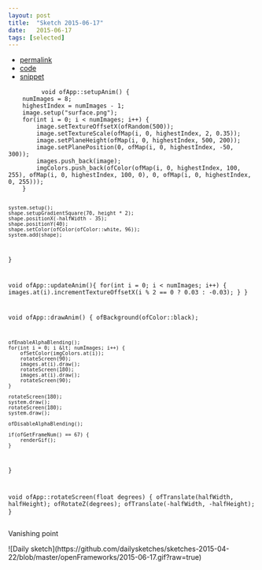 ```yaml
---
layout: post
title:  "Sketch 2015-06-17"
date:   2015-06-17
tags: [selected]
---
```

<div class="code">
    <ul>
		<li><a href="{% post_url 2015-06-17-sketch %}">permalink</a></li>
		<li><a href="https://github.com/dailysketches/dailySketches/tree/master/sketches/2015-06-17">code</a></li>
		<li><a href="#" class="snippet-button">snippet</a></li>
	</ul>
    <pre class="snippet">
        <code class="cpp">void ofApp::setupAnim() {
    numImages = 8;
    highestIndex = numImages - 1;
    image.setup("surface.png");
    for(int i = 0; i &lt; numImages; i++) {
        image.setTextureOffsetX(ofRandom(500));
        image.setTextureScale(ofMap(i, 0, highestIndex, 2, 0.35));
        image.setPlaneHeight(ofMap(i, 0, highestIndex, 500, 200));
        image.setPlanePosition(0, ofMap(i, 0, highestIndex, -50, 300));
        images.push_back(image);
        imgColors.push_back(ofColor(ofMap(i, 0, highestIndex, 100, 255), ofMap(i, 0, highestIndex, 100, 0), 0, ofMap(i, 0, highestIndex, 0, 255)));
    }

    system.setup();
    shape.setupGradientSquare(70, height * 2);
    shape.positionX(-halfWidth - 35);
    shape.positionY(40);
    shape.setColor(ofColor(ofColor::white, 96));
    system.add(shape);
}

void ofApp::updateAnim(){
    for(int i = 0; i &lt; numImages; i++) {
        images.at(i).incrementTextureOffsetX(i % 2 == 0 ? 0.03 : -0.03);
    }
}

void ofApp::drawAnim() {
    ofBackground(ofColor::black);
    
    ofEnableAlphaBlending();
    for(int i = 0; i &lt; numImages; i++) {
        ofSetColor(imgColors.at(i));
        rotateScreen(90);
        images.at(i).draw();
        rotateScreen(180);
        images.at(i).draw();
        rotateScreen(90);
    }
    
    rotateScreen(180);
    system.draw();
    rotateScreen(180);
    system.draw();
    
    ofDisableAlphaBlending();
    
    if(ofGetFrameNum() == 67) {
        renderGif();
    }
}

void ofApp::rotateScreen(float degrees) {
    ofTranslate(halfWidth, halfHeight);
    ofRotateZ(degrees);
    ofTranslate(-halfWidth, -halfHeight);
}</code>
    </pre>
</div>
<p class="description">Vanishing point</p>
![Daily sketch](https://github.com/dailysketches/sketches-2015-04-22/blob/master/openFrameworks/2015-06-17.gif?raw=true)
